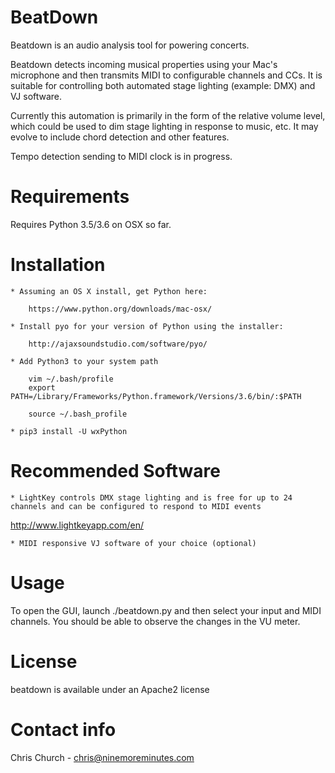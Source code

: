 BeatDown
========

Beatdown is an audio analysis tool for powering concerts.

Beatdown detects incoming musical properties using your Mac's microphone and then transmits MIDI to configurable channels and CCs. It is suitable for controlling both automated stage lighting (example: DMX) and VJ software.

Currently this automation is primarily in the form of the relative volume level, which could be used to dim stage lighting in response to music, etc. It may evolve to include chord detection and other features.

Tempo detection sending to MIDI clock is in progress.

Requirements
============

Requires Python 3.5/3.6 on OSX so far.

Installation
============

    * Assuming an OS X install, get Python here:
 
        https://www.python.org/downloads/mac-osx/

    * Install pyo for your version of Python using the installer: 
  
        http://ajaxsoundstudio.com/software/pyo/

    * Add Python3 to your system path

        vim ~/.bash/profile
        export PATH=/Library/Frameworks/Python.framework/Versions/3.6/bin/:$PATH
   
        source ~/.bash_profile

    * pip3 install -U wxPython

Recommended Software
====================

    * LightKey controls DMX stage lighting and is free for up to 24 channels and can be configured to respond to MIDI events

   http://www.lightkeyapp.com/en/

    * MIDI responsive VJ software of your choice (optional)

Usage
=====

To open the GUI, launch ./beatdown.py and then select your input and MIDI channels.  You should be able to observe the changes in the VU meter.

License
=======

beatdown is available under an Apache2 license

Contact info
============

Chris Church - chris@ninemoreminutes.com

